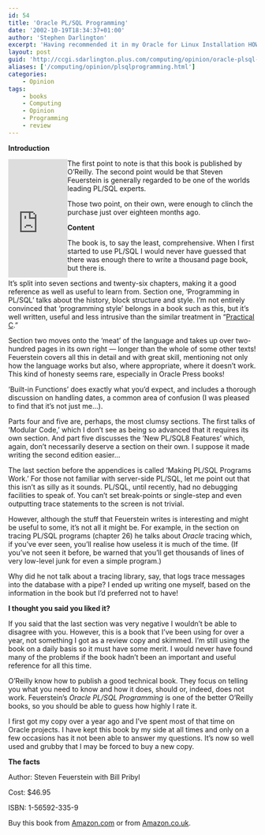 ```yaml
---
id: 54
title: 'Oracle PL/SQL Programming'
date: '2002-10-19T18:34:37+01:00'
author: 'Stephen Darlington'
excerpt: 'Having recommended it in my Oracle for Linux Installation HOWTO, I thought it was time I documented why I value it so highly. '
layout: post
guid: 'http://ccgi.sdarlington.plus.com/computing/opinion/oracle-plsql-programming.html'
aliases: ['/computing/opinion/plsqlprogramming.html']
categories:
    - Opinion
tags:
    - books
    - Computing
    - Opinion
    - Programming
    - review
---
```


**Introduction**

<iframe align="left" frameborder="0" marginheight="0" marginwidth="0" scrolling="no" src="http://rcm.amazon.com/e/cm?t=zx81orguk00&o=1&p=8&l=as1&asins=0596009771&fc1=000000&IS2=1&lt1=_blank&lc1=0000ff&bc1=000000&bg1=ffffff&f=ifr" style="width:120px;height:240px;"></iframe>The first point to note is that this book is published by O’Reilly. The second point would be that Steven Feuerstein is generally regarded to be one of the worlds leading PL/SQL experts.

Those two point, on their own, were enough to clinch the purchase just over eighteen months ago.

**Content**

The book is, to say the least, comprehensive. When I first started to use PL/SQL I would never have guessed that there was enough there to write a thousand page book, but there is.

It’s split into seven sections and twenty-six chapters, making it a good reference as well as useful to learn from. Section one, ‘Programming in PL/SQL’ talks about the history, block structure and style. I’m not entirely convinced that ‘programming style’ belongs in a book such as this, but it’s well written, useful and less intrusive than the similar treatment in “[Practical C](practicalc.html).”

Section two moves onto the ‘meat’ of the language and takes up over two-hundred pages in its own right — longer than the whole of some other texts! Feuerstein covers all this in detail and with great skill, mentioning not only how the language works but also, where appropriate, where it doesn’t work. This kind of honesty seems rare, especially in Oracle Press books!

‘Built-in Functions’ does exactly what you’d expect, and includes a thorough discussion on handling dates, a common area of confusion (I was pleased to find that it’s not just me…).

Parts four and five are, perhaps, the most clumsy sections. The first talks of ‘Modular Code,’ which I don’t see as being so advanced that it requires its own section. And part five discusses the ‘New PL/SQL8 Features’ which, again, don’t necessarily deserve a section on their own. I suppose it made writing the second edition easier…

The last section before the appendices is called ‘Making PL/SQL Programs Work.’ For those not familiar with server-side PL/SQL, let me point out that this isn’t as silly as it sounds. PL/SQL, until recently, had no debugging facilities to speak of. You can’t set break-points or single-step and even outputting trace statements to the screen is not trivial.

However, although the stuff that Feuerstein writes is interesting and might be useful to some, it’s not all it might be. For example, in the section on tracing PL/SQL programs (chapter 26) he talks about *Oracle* tracing which, if you’ve ever seen, you’ll realise how useless it is much of the time. (If you’ve not seen it before, be warned that you’ll get thousands of lines of very low-level junk for even a simple program.)

Why did he not talk about a tracing library, say, that logs trace messages into the database with a pipe? I ended up writing one myself, based on the information in the book but I’d preferred not to have!

**I thought you said you liked it?**

If you said that the last section was very negative I wouldn’t be able to disagree with you. However, this is a book that I’ve been using for over a year, not something I got as a review copy and skimmed. I’m still using the book on a daily basis so it must have some merit. I would never have found many of the problems if the book hadn’t been an important and useful reference for all this time.

O’Reilly know how to publish a good technical book. They focus on telling you what you need to know and how it does, should or, indeed, does not work. Feuerstein’s *Oracle PL/SQL Programming* is one of the better O’Reilly books, so you should be able to guess how highly I rate it.

I first got my copy over a year ago and I’ve spent most of that time on Oracle projects. I have kept this book by my side at all times and only on a few occasions has it not been able to answer my questions. It’s now so well used and grubby that I may be forced to buy a new copy.

**The facts**

Author: Steven Feuerstein with Bill Pribyl

Cost: $46.95

ISBN: 1-56592-335-9

Buy this book from [Amazon.com](http://www.amazon.com/exec/obidos/ASIN/1565923359/zx81orguk00) or from [Amazon.co.uk](http://www.amazon.co.uk/exec/obidos/ASIN/1565923359/zx81orguk).